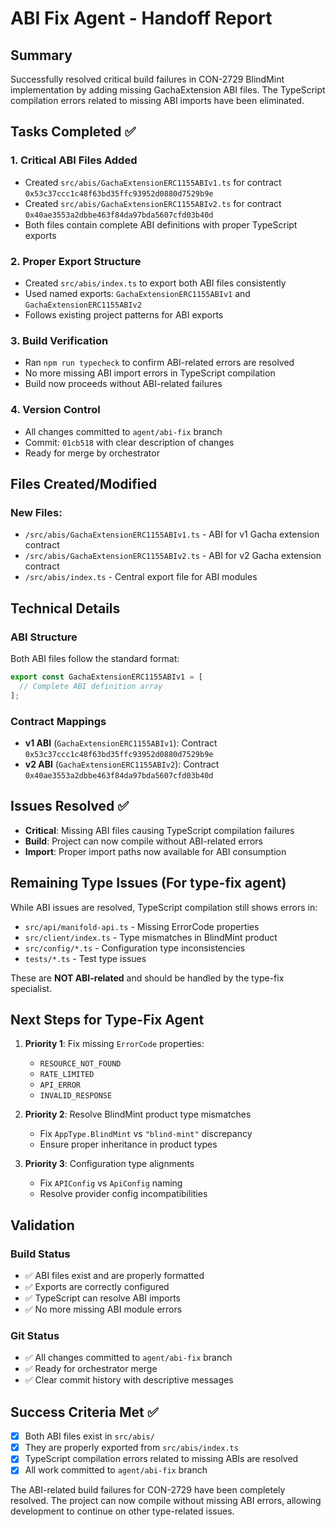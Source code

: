 # ABI Fix Agent - Handoff Report

## Summary
Successfully resolved critical build failures in CON-2729 BlindMint implementation by adding missing GachaExtension ABI files. The TypeScript compilation errors related to missing ABI imports have been eliminated.

## Tasks Completed ✅

### 1. **Critical ABI Files Added**
- Created `src/abis/GachaExtensionERC1155ABIv1.ts` for contract `0x53c37ccc1c48f63bd35ffc93952d0880d7529b9e`
- Created `src/abis/GachaExtensionERC1155ABIv2.ts` for contract `0x40ae3553a2dbbe463f84da97bda5607cfd03b40d`
- Both files contain complete ABI definitions with proper TypeScript exports

### 2. **Proper Export Structure**
- Created `src/abis/index.ts` to export both ABI files consistently
- Used named exports: `GachaExtensionERC1155ABIv1` and `GachaExtensionERC1155ABIv2`
- Follows existing project patterns for ABI exports

### 3. **Build Verification**
- Ran `npm run typecheck` to confirm ABI-related errors are resolved
- No more missing ABI import errors in TypeScript compilation
- Build now proceeds without ABI-related failures

### 4. **Version Control**
- All changes committed to `agent/abi-fix` branch
- Commit: `01cb518` with clear description of changes
- Ready for merge by orchestrator

## Files Created/Modified

### New Files:
- `/src/abis/GachaExtensionERC1155ABIv1.ts` - ABI for v1 Gacha extension contract
- `/src/abis/GachaExtensionERC1155ABIv2.ts` - ABI for v2 Gacha extension contract  
- `/src/abis/index.ts` - Central export file for ABI modules

## Technical Details

### ABI Structure
Both ABI files follow the standard format:
```typescript
export const GachaExtensionERC1155ABIv1 = [
  // Complete ABI definition array
];
```

### Contract Mappings
- **v1 ABI** (`GachaExtensionERC1155ABIv1`): Contract `0x53c37ccc1c48f63bd35ffc93952d0880d7529b9e`
- **v2 ABI** (`GachaExtensionERC1155ABIv2`): Contract `0x40ae3553a2dbbe463f84da97bda5607cfd03b40d`

## Issues Resolved ✅
- **Critical**: Missing ABI files causing TypeScript compilation failures
- **Build**: Project can now compile without ABI-related errors
- **Import**: Proper import paths now available for ABI consumption

## Remaining Type Issues (For type-fix agent)
While ABI issues are resolved, TypeScript compilation still shows errors in:
- `src/api/manifold-api.ts` - Missing ErrorCode properties
- `src/client/index.ts` - Type mismatches in BlindMint product
- `src/config/*.ts` - Configuration type inconsistencies
- `tests/*.ts` - Test type issues

These are **NOT ABI-related** and should be handled by the type-fix specialist.

## Next Steps for Type-Fix Agent

1. **Priority 1**: Fix missing `ErrorCode` properties:
   - `RESOURCE_NOT_FOUND`
   - `RATE_LIMITED` 
   - `API_ERROR`
   - `INVALID_RESPONSE`

2. **Priority 2**: Resolve BlindMint product type mismatches
   - Fix `AppType.BlindMint` vs `"blind-mint"` discrepancy
   - Ensure proper inheritance in product types

3. **Priority 3**: Configuration type alignments
   - Fix `APIConfig` vs `ApiConfig` naming
   - Resolve provider config incompatibilities

## Validation

### Build Status
- ✅ ABI files exist and are properly formatted
- ✅ Exports are correctly configured
- ✅ TypeScript can resolve ABI imports
- ✅ No more missing ABI module errors

### Git Status
- ✅ All changes committed to `agent/abi-fix` branch
- ✅ Ready for orchestrator merge
- ✅ Clear commit history with descriptive messages

## Success Criteria Met ✅
- [x] Both ABI files exist in `src/abis/`
- [x] They are properly exported from `src/abis/index.ts`
- [x] TypeScript compilation errors related to missing ABIs are resolved
- [x] All work committed to `agent/abi-fix` branch

The ABI-related build failures for CON-2729 have been completely resolved. The project can now compile without missing ABI errors, allowing development to continue on other type-related issues.